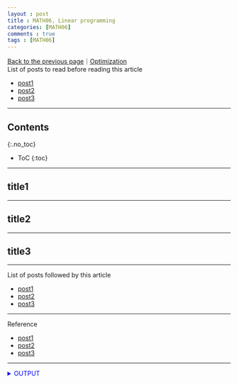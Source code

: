 ```yaml
---
layout : post
title : MATH06, Linear programming
categories: [MATH06]
comments : true
tags : [MATH06]
---
```

[Back to the previous page](https://userdyk-github.github.io/Study.html)｜[Optimization](https://userdyk-github.github.io/math06/MATH06-Contents.html) <br>
List of posts to read before reading this article
- <a href='https://userdyk-github.github.io/'>post1</a>
- <a href='https://userdyk-github.github.io/'>post2</a>
- <a href='https://userdyk-github.github.io/'>post3</a>

---

## Contents
{:.no_toc}

* ToC
{:toc}

<hr class="division1">

## title1

<hr class="division2">

## title2

<hr class="division2">

## title3

<hr class="division1">

List of posts followed by this article
- [post1](https://userdyk-github.github.io/)
- <a href='https://userdyk-github.github.io/'>post2</a>
- <a href='https://userdyk-github.github.io/'>post3</a>

---

Reference
- [post1](https://userdyk-github.github.io/)
- <a href='https://userdyk-github.github.io/'>post2</a>
- <a href='https://userdyk-github.github.io/'>post3</a>

---

<details markdown="1">
<summary class='jb-small' style="color:blue">OUTPUT</summary>
<hr class='division3'>
<hr class='division3'>
</details>

